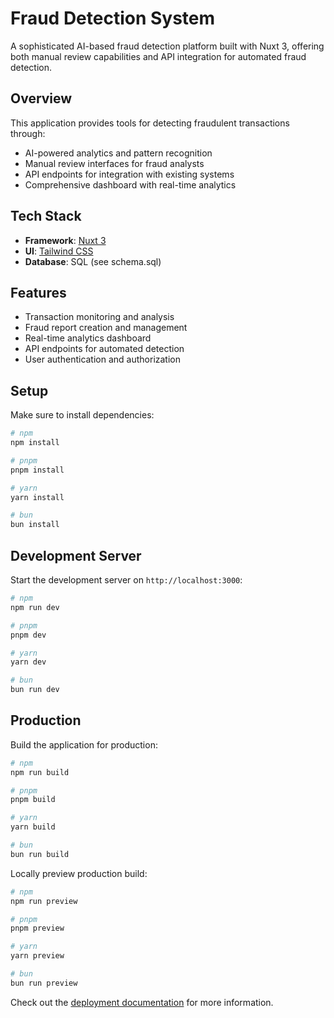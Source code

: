 # Fraud Detection System

A sophisticated AI-based fraud detection platform built with Nuxt 3, offering both manual review capabilities and API integration for automated fraud detection.

## Overview

This application provides tools for detecting fraudulent transactions through:
- AI-powered analytics and pattern recognition
- Manual review interfaces for fraud analysts
- API endpoints for integration with existing systems
- Comprehensive dashboard with real-time analytics

## Tech Stack

- **Framework**: [Nuxt 3](https://nuxt.com/)
- **UI**: [Tailwind CSS](https://tailwindcss.com/)
- **Database**: SQL (see schema.sql)

## Features

- Transaction monitoring and analysis
- Fraud report creation and management
- Real-time analytics dashboard
- API endpoints for automated detection
- User authentication and authorization

## Setup

Make sure to install dependencies:

```bash
# npm
npm install

# pnpm
pnpm install

# yarn
yarn install

# bun
bun install
```

## Development Server

Start the development server on `http://localhost:3000`:

```bash
# npm
npm run dev

# pnpm
pnpm dev

# yarn
yarn dev

# bun
bun run dev
```

## Production

Build the application for production:

```bash
# npm
npm run build

# pnpm
pnpm build

# yarn
yarn build

# bun
bun run build
```

Locally preview production build:

```bash
# npm
npm run preview

# pnpm
pnpm preview

# yarn
yarn preview

# bun
bun run preview
```

Check out the [deployment documentation](https://nuxt.com/docs/getting-started/deployment) for more information.
